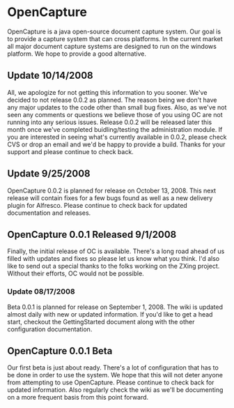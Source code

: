 # OpenCapture #

OpenCapture is a java open-source document capture system.  Our goal is to provide a capture system that can cross platforms.  In the current market all major document capture systems are designed to run on the windows platform.  We hope to provide a good alternative.

## Update 10/14/2008 ##

All, we apologize for not getting this information to you sooner.  We've decided to not release 0.0.2 as planned.  The reason being we don't have any major updates to the code other than small bug fixes.  Also, as we've not seen any comments or questions we believe those of you using OC are not running into any serious issues.  Release 0.0.2 will be released later this month once we've completed buidling/testing the administration module.  If you are interested in seeing what's currently available in 0.0.2, please check CVS or drop an email and we'd be happy to provide a build.  Thanks for your support and please continue to check back.

## Update 9/25/2008 ##

OpenCapture 0.0.2 is planned for release on October 13, 2008.  This next release will contain fixes for a few bugs found as well as a new delivery plugin for Alfresco.  Please continue to check back for updated documentation and releases.

## OpenCapture 0.0.1 Released 9/1/2008 ##

Finally, the initial release of OC is available.  There's a long road ahead of us filled with updates and fixes so please let us know what you think.  I'd also like to send out a special thanks to the folks working on the ZXing project.  Without their efforts, OC would not be possible.

### Update 08/17/2008 ###

Beta 0.0.1 is planned for release on September 1, 2008.  The wiki is updated almost daily with new or updated information.  If you'd like to get a head start, checkout the GettingStarted document along with the other configuration documentation.

## OpenCapture 0.0.1 Beta ##

Our first beta is just about ready.  There's a lot of configuration that has to be done in order to use the system.  We hope that this will not deter anyone from attempting to use OpenCapture.  Please continue to check back for updated information.  Also regularly check the wiki as we'll be documenting on a more frequent basis from this point forward.
